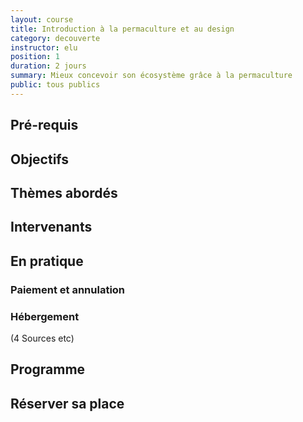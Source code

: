 ```yaml
---
layout: course
title: Introduction à la permaculture et au design
category: decouverte
instructor: elu
position: 1
duration: 2 jours
summary: Mieux concevoir son écosystème grâce à la permaculture
public: tous publics
---
```


## Pré-requis

## Objectifs

## Thèmes abordés

## Intervenants

## En pratique

### Paiement et annulation

### Hébergement

(4 Sources etc)

## Programme

## Réserver sa place